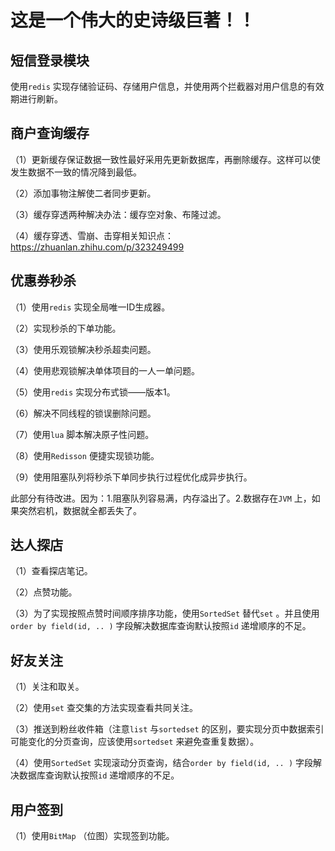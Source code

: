 # 这是一个伟大的史诗级巨著！！

## 短信登录模块
使用`redis` 实现存储验证码、存储用户信息，并使用两个拦截器对用户信息的有效期进行刷新。

## 商户查询缓存
（1）更新缓存保证数据一致性最好采用先更新数据库，再删除缓存。这样可以使发生数据不一致的情况降到最低。

（2）添加事物注解使二者同步更新。

（3）缓存穿透两种解决办法：缓存空对象、布隆过滤。

（4）缓存穿透、雪崩、击穿相关知识点：https://zhuanlan.zhihu.com/p/323249499

## 优惠券秒杀
（1）使用`redis` 实现全局唯一ID生成器。

（2）实现秒杀的下单功能。

（3）使用乐观锁解决秒杀超卖问题。

（4）使用悲观锁解决单体项目的一人一单问题。

（5）使用`redis` 实现分布式锁——版本1。

（6）解决不同线程的锁误删除问题。

（7）使用`lua` 脚本解决原子性问题。

（8）使用`Redisson` 便捷实现锁功能。

（9）使用阻塞队列将秒杀下单同步执行过程优化成异步执行。

此部分有待改进。因为：1.阻塞队列容易满，内存溢出了。2.数据存在`JVM` 上，如果突然宕机，数据就全都丢失了。

## 达人探店
（1）查看探店笔记。

（2）点赞功能。

（3）为了实现按照点赞时间顺序排序功能，使用`SortedSet` 替代`set` 。并且使用`order by field(id, .. )` 字段解决数据库查询默认按照`id` 递增顺序的不足。

## 好友关注
（1）关注和取关。

（2）使用`set` 查交集的方法实现查看共同关注。

（3）推送到粉丝收件箱（注意`list` 与`sortedset` 的区别，要实现分页中数据索引可能变化的分页查询，应该使用`sortedset` 来避免查重复数据）。

（4）使用`SortedSet` 实现滚动分页查询，结合`order by field(id, .. )` 字段解决数据库查询默认按照`id` 递增顺序的不足。

## 用户签到
（1）使用`BitMap` （位图）实现签到功能。


